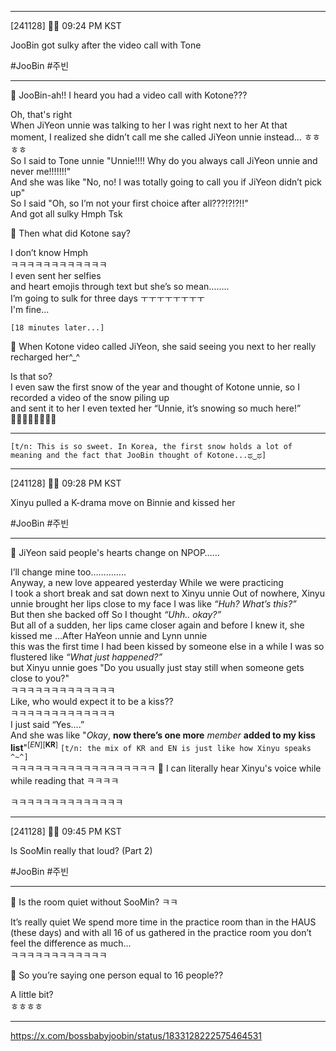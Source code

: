 
___
[241128] 🐣💭 09:24 PM KST 

JooBin got sulky after the video call with Tone

#JooBin #주빈
___

🫧 JooBin-ah!! I heard you had a video call with Kotone???

Oh, that's right  
When JiYeon unnie was talking to her
I was right next to her 
At that moment, I realized she didn’t call me
she called JiYeon unnie instead… ㅎㅎㅎㅎ  
So I said to Tone unnie 
"Unnie!!!! Why do you always call JiYeon unnie and never me!!!!!!!"  
And she was like
"No, no! I was totally going to call you if JiYeon didn’t pick up"  
So I said "Oh, so I’m not your first choice after all???!?!?!!"  
And got all sulky
Hmph
Tsk

🫧 Then what did Kotone say?

I don’t know
Hmph  
ㅋㅋㅋㅋㅋㅋㅋㅋㅋㅋㅋㅋ  
I even sent her selfies  
and heart emojis through text 
but she’s so mean……..  
I’m going to sulk for three days
ㅜㅜㅜㅜㅜㅜㅜㅜ  
I'm fine...

`[18 minutes later...]`  

🫧 When Kotone video called JiYeon, she said seeing you next to her really recharged her^_^

Is that so?  
I even saw the first snow of the year and thought of Kotone unnie, so I recorded a video of the snow piling up  
and sent it to her
I even texted her “Unnie, it’s snowing so much here!”  
🤍🤍🤍🤍🤍🤍🤍🤍
<br>
____
`[t/n: This is so sweet. In Korea, the first snow holds a lot of meaning and the fact that JooBin thought of Kotone...ಥ‿ಥ]`
___
[241128] 🐣💭 09:28 PM KST 

Xinyu pulled a K-drama move on Binnie and kissed her 

#JooBin #주빈
___

🫧 JiYeon said people's hearts change on NPOP……

I’ll change mine too…………..  
Anyway, a new love appeared yesterday
While we were practicing  
I took a short break and sat down next to Xinyu unnie
Out of nowhere, Xinyu unnie brought her lips close to my face
I was like *“Huh? What’s this?”*  
But then she backed off
So I thought *“Uhh.. okay?”*  
But all of a sudden, her lips came closer again
and before I knew it, she kissed me 
…After HaYeon unnie and Lynn unnie  
this was the first time I had been kissed by someone else in a while
I was so flustered like _“What just happened?”_     
but Xinyu unnie goes
"Do you usually just stay still when someone gets close to you?"  
ㅋㅋㅋㅋㅋㅋㅋㅋㅋㅋㅋㅋㅋ  
Like, who would expect it to be a kiss??  
ㅋㅋㅋㅋㅋㅋㅋㅋㅋㅋㅋㅋㅋ  
I just said “Yes….”  
And she was like
"*Okay*, **now there’s one more** *member* **added to my kiss list**"<sup>[*EN*]</sup><sup>[**KR**]</sup>
`[t/n: the mix of KR and EN is just like how Xinyu speaks ^~^]`  
ㅋㅋㅋㅋㅋㅋㅋㅋㅋㅋㅋㅋㅋㅋㅋㅋㅋㅋ
🫧 I can literally hear Xinyu's voice while while reading that ㅋㅋㅋㅋ 

ㅋㅋㅋㅋㅋㅋㅋㅋㅋㅋㅋㅋㅋㅋ


____
[241128] 🐣💭 09:45 PM KST 

Is SooMin really that loud? (Part 2)

#JooBin #주빈
___
🫧 Is the room quiet without SooMin? ㅋㅋ

It’s really quiet
We spend more time in the practice room than in the HAUS (these days)
and with all 16 of us gathered in the practice room 
you don’t feel the difference as much...  
ㅋㅋㅋㅋㅋㅋㅋㅋㅋㅋㅋㅋ

🫧 So you’re saying one person equal to 16 people??

A little bit?  
ㅎㅎㅎㅎ
___
https://x.com/bossbabyjoobin/status/1833128222575464531


